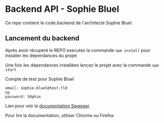 # Backend API - Sophie Bluel

Ce repo contient le code backend de l'architecte Sophie Bluel. 

## Lancement du backend

Après avoir récupéré le REPO executez la commande `npm install` pour installer les dépendances du projet

Une fois les dépendances installées lancez le projet avec la commande `npm start`

Compte de test pour Sophie Bluel

```
email: sophie.bluel@test.tld
np
password: S0phie 
```
Lien pour voir la
[documentation Swagger](http://localhost:5678/api-docs/)

Pour lire la documentation, utiliser Chrome ou Firefox
